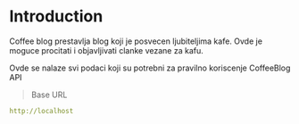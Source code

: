 # Introduction

Coffee blog prestavlja blog koji je posvecen ljubiteljima kafe. Ovde je moguce procitati i objavljivati clanke vezane za kafu.

Ovde se nalaze svi podaci koji su potrebni za pravilno koriscenje CoffeeBlog API


> Base URL

```yaml
http://localhost
```